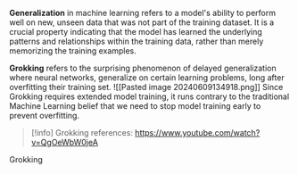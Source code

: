 **Generalization** in machine learning refers to a model's ability to perform well on new, unseen data that was not part of the training dataset. It is a crucial property indicating that the model has learned the underlying patterns and relationships within the training data, rather than merely memorizing the training examples.

**Grokking** refers to the surprising phenomenon of delayed generalization where neural networks, generalize on certain learning problems, long after overfitting their training set. 
![[Pasted image 20240609134918.png]]
Since Grokking requires extended model training, it runs contrary to the traditional Machine Learning belief that we need to stop model training early to prevent overfitting.
> [!info] Grokking references:
> https://www.youtube.com/watch?v=QgOeWbW0jeA

Grokking 